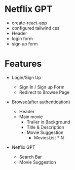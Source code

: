 # Netflix GPT

- create-react-app
- configured tailwind css
- Header
- login form
- sign up form

# Features

- Login/Sign Up
  - Sign In / Sign up Form
  - Redirect to Browse Page
- Browse(after authentication)

  - Header
  - Main movie
    - Trailer in Background
    - Title & Description
    - Movie Suggestion
      - MoviesList \* N

- Netflix GPT
  - Search Bar
  - Movie Suggestion

